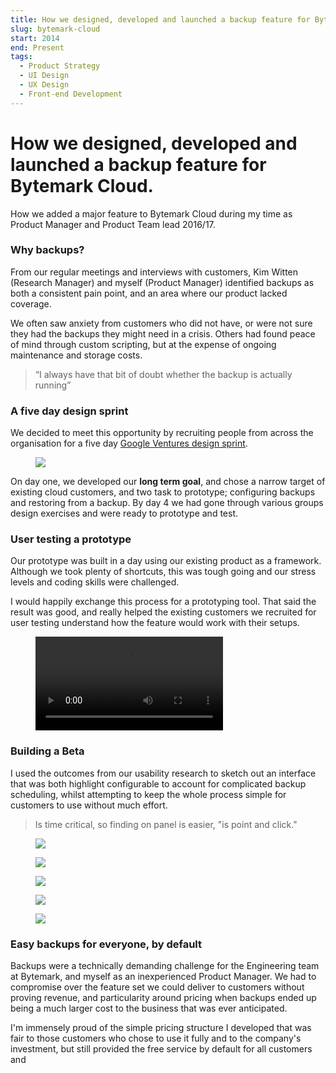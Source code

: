 ```yaml
---
title: How we designed, developed and launched a backup feature for Bytemark Cloud.
slug: bytemark-cloud
start: 2014
end: Present
tags:
  - Product Strategy
  - UI Design
  - UX Design
  - Front-end Development
---
```


<div class="article__header" style="background-image: url('/articles/bytemark-cloud/how-might-we.jpg')">
  <h1>
    <span>
      How we designed, developed and launched a backup feature for Bytemark Cloud.
    </span>
  </h1>
</div>

<p class="article__meta">
  How we added a major feature to Bytemark Cloud during my time as Product Manager and Product Team lead 2016/17.
</p>

### Why backups?

From our regular meetings and interviews with customers, Kim Witten (Research Manager) and myself (Product Manager) identified backups as both a consistent pain point, and an area where our product lacked coverage.

We often saw anxiety from customers who did not have, or were not sure they had the backups they might need in a crisis. Others had found peace of mind through custom scripting, but at the expense of ongoing maintenance and storage costs.

> “I always have that bit of doubt whether the backup is actually running”

### A five day design sprint

We decided to meet this opportunity by recruiting people from across the organisation for a five day [Google Ventures design sprint](http://www.gv.com/sprint/).

<figure class="article__figure is-wide">
  <img src="/articles/bytemark-cloud/bytemark-cloud-sprint-roadmap.jpg" />
</figure>

On day one, we developed our **long term goal**, and chose a narrow target of existing cloud customers, and two task to prototype; configuring backups and restoring from a backup. By day 4 we had gone through various groups design exercises and were ready to prototype and test.

### User testing a prototype

Our prototype was built in a day using our existing product as a framework. Although we took plenty of shortcuts, this was tough going and our stress levels and coding skills were challenged.

I would happily exchange this process for a prototyping tool. That said the result was good, and really helped the existing customers we recruited for user testing understand how the feature would work with their setups.

<figure class="article__figure">
  <div class="fluid-video one-to-zero-six-eight">
    <video controls="true" preload="auto">
      <source src="/articles/bytemark-cloud/backup-prototype.mp4" />
    </video>
  </div>
</figure>

### Building a Beta

I used the outcomes from our usability research to sketch out an interface that was both highlight configurable to account for complicated backup scheduling, whilst attempting to keep the whole process simple for customers to use without much effort.

> Is time critical, so finding on panel is easier, "is point and click."

<div class="article_images">
  <figure>
    <img src="/articles/bytemark-cloud/sketches.jpg" />
  </figure>
  <figure>
    <img src="/articles/bytemark-cloud/prototype-screenshot3.png" />
  </figure>
  <figure>
    <img src="/articles/bytemark-cloud/prototype-screenshot4.png" />
  </figure>
  
  <figure>
    <img src="/articles/bytemark-cloud/clicktest.png" />
  </figure>
  <figure>
    <img src="/articles/bytemark-cloud/terminal-prototype.png" />
  </figure>

</div>

### Easy backups for everyone, by default

Backups were a technically demanding challenge for the Engineering team at Bytemark, and myself as an inexperienced Product Manager. We had to compromise over the feature set we could deliver to customers without proving revenue, and particularity around pricing when backups ended up being a much larger cost to the business that was ever anticipated.

I'm immensely proud of the simple pricing structure I developed that was fair to those customers who chose to use it fully and to the company's investment, but still provided the free service by default for all customers and 





